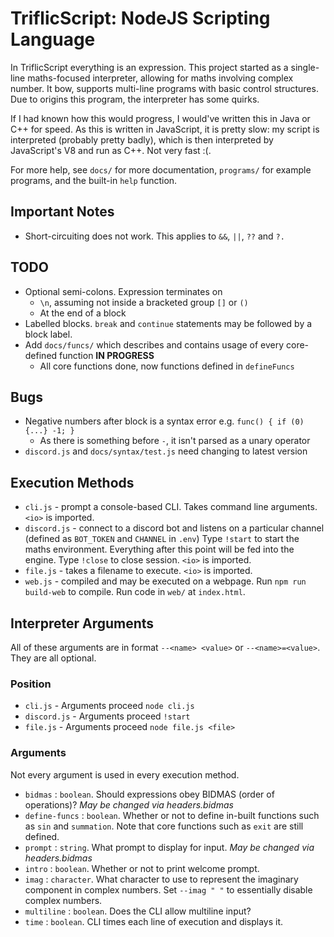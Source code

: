 # TriflicScript: NodeJS Scripting Language
In TriflicScript everything is an expression. This project started as a single-line maths-focused interpreter, allowing for maths involving complex number. It bow, supports multi-line programs with basic control structures. Due to origins this program, the interpreter has some quirks.

If I had known how this would progress, I would've written this in Java or C++ for speed. As this is written in JavaScript, it is pretty slow: my script is interpreted (probably pretty badly), which is then interpreted by JavaScript's V8 and run as C++. Not very fast :(.

For more help, see `docs/` for more documentation, `programs/` for example programs, and the built-in `help` function.

## Important Notes
- Short-circuiting does not work. This applies to `&&`, `||`, `??` and `?.`

## TODO
- Optional semi-colons. Expression terminates on
  - `\n`, assuming not inside a bracketed group `[]` or `()`
  - At the end of a block
- Labelled blocks. `break` and `continue` statements may be followed by a block label.
- Add `docs/funcs/` which describes and contains usage of every core-defined function **IN PROGRESS**
  - All core functions done, now functions defined in `defineFuncs`

## Bugs
- Negative numbers after block is a syntax error e.g. `func() { if (0) {...} -1; }`
  - As there is something before `-`, it isn't parsed as a unary operator
- `discord.js` and `docs/syntax/test.js` need changing to latest version

## Execution Methods
- `cli.js` - prompt a console-based CLI. Takes command line arguments. `<io>` is imported.
- `discord.js` - connect to a discord bot and listens on a particular channel (defined as `BOT_TOKEN` and `CHANNEL` in `.env`)
  Type `!start` to start the maths environment. Everything after this point will be fed into the engine. Type `!close` to close session.
  `<io>` is imported.
- `file.js` - takes a filename to execute. `<io>` is imported.
- `web.js` - compiled and may be executed on a webpage. Run `npm run build-web` to compile. Run code in `web/` at `index.html`.

## Interpreter Arguments
All of these arguments are in format `--<name> <value>` or `--<name>=<value>`. They are all optional.

### Position
- `cli.js` - Arguments proceed `node cli.js`
- `discord.js` - Arguments proceed `!start`
- `file.js` - Arguments proceed `node file.js <file>`

### Arguments
Not every argument is used in every execution method.

- `bidmas` : `boolean`. Should expressions obey BIDMAS (order of operations)? *May be changed via headers.bidmas*
- `define-funcs` : `boolean`. Whether or not to define in-built functions such as `sin` and `summation`. Note that core functions such as `exit` are still defined.
- `prompt` : `string`. What prompt to display for input. *May be changed via headers.bidmas*
- `intro` : `boolean`. Whether or not to print welcome prompt.
- `imag` : `character`. What character to use to represent the imaginary component in complex numbers. Set `--imag " "` to essentially disable complex numbers.
- `multiline` : `boolean`. Does the CLI allow multiline input?
- `time` : `boolean`. CLI times each line of execution and displays it.